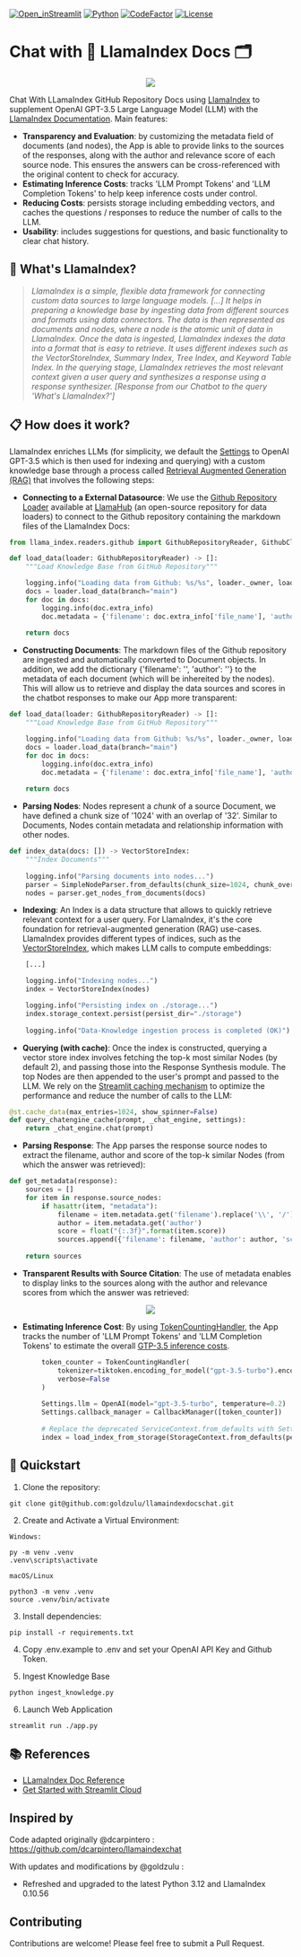 [![Open_inStreamlit](https://img.shields.io/badge/Open%20In-Streamlit-red?logo=Streamlit)](https://llamaindexdocschat.streamlit.app/)
[![Python](https://img.shields.io/badge/python-%203.12-blue.svg)](https://www.python.org/)
[![CodeFactor](https://www.codefactor.io/repository/github/goldzulu/llamaindexdocschat/badge)](https://www.codefactor.io/repository/github/goldzulu/llamaindexdocschat)
[![License](https://img.shields.io/badge/license-MIT-green.svg)](https://github.com/goldzulu/llamaindexdocschat/blob/main/LICENSE)

# Chat with 🦙 LlamaIndex Docs 🗂️

<p align="center">
  <img src="./assets/llamaindexchat.png">
</p>

Chat With LLamaIndex GitHub Repository Docs using [LlamaIndex](https://www.llamaindex.ai/) to supplement OpenAI GPT-3.5 Large Language Model (LLM) with the [LlamaIndex Documentation](https://gpt-index.readthedocs.io/en/latest/index.html). Main features:

- **Transparency and Evaluation**: by customizing the metadata field of documents (and nodes), the App is able to provide links to the sources of the responses, along with the author and relevance score of each source node. This ensures the answers can be cross-referenced with the original content to check for accuracy.
- **Estimating Inference Costs**: tracks 'LLM Prompt Tokens' and 'LLM Completion Tokens' to help keep inference costs under control.
- **Reducing Costs**: persists storage including embedding vectors, and caches the questions / responses to reduce the number of calls to the LLM.
- **Usability**: includes suggestions for questions, and basic functionality to clear chat history.

## 🦙 What's LlamaIndex?

> *LlamaIndex is a simple, flexible data framework for connecting custom data sources to large language models. [...] It helps in preparing a knowledge base by ingesting data from different sources and formats using data connectors. The data is then represented as documents and nodes, where a node is the atomic unit of data in LlamaIndex. Once the data is ingested, LlamaIndex indexes the data into a format that is easy to retrieve. It uses different indexes such as the VectorStoreIndex, Summary Index, Tree Index, and Keyword Table Index. In the querying stage, LlamaIndex retrieves the most relevant context given a user query and synthesizes a response using a response synthesizer. [Response from our Chatbot to the query 'What's LlamaIndex?']*

## 📋 How does it work?

LlamaIndex enriches LLMs (for simplicity, we default the [Settings](https://docs.llamaindex.ai/en/stable/module_guides/supporting_modules/settings/) to OpenAI GPT-3.5 which is then used for indexing and querying) with a custom knowledge base through a process called [Retrieval Augmented Generation (RAG)](https://research.ibm.com/blog/retrieval-augmented-generation-RAG) that involves the following steps:

- **Connecting to a External Datasource**: We use the [Github Repository Loader](https://llamahub.ai/l/readers/llama-index-readers-github) available at [LlamaHub](https://llamahub.ai/) (an open-source repository for data loaders) to connect to the Github repository containing the markdown files of the LlamaIndex Docs:

```python
from llama_index.readers.github import GithubRepositoryReader, GithubClient

def load_data(loader: GithubRepositoryReader) -> []:
    """Load Knowledge Base from GitHub Repository"""

    logging.info("Loading data from Github: %s/%s", loader._owner, loader._repo)
    docs = loader.load_data(branch="main")
    for doc in docs:
        logging.info(doc.extra_info)
        doc.metadata = {'filename': doc.extra_info['file_name'], 'author': "LlamaIndex"}
        
    return docs
```

- **Constructing Documents**: The markdown files of the Github repository are ingested and automatically converted to Document objects. In addition, we add the dictionary {'filename': '', 'author': ''} to the metadata of each document (which will be inhereited by the nodes). This will allow us to retrieve and display the data sources and scores in the chatbot responses to make our App more transparent:

```python
def load_data(loader: GithubRepositoryReader) -> []:
    """Load Knowledge Base from GitHub Repository"""

    logging.info("Loading data from Github: %s/%s", loader._owner, loader._repo)
    docs = loader.load_data(branch="main")
    for doc in docs:
        logging.info(doc.extra_info)
        doc.metadata = {'filename': doc.extra_info['file_name'], 'author': "LlamaIndex"}
        
    return docs
```

- **Parsing Nodes**: Nodes represent a *chunk* of a source Document, we have defined a chunk size of '1024' with an overlap of '32'. Similar to Documents, Nodes contain metadata and relationship information with other nodes.
```python
def index_data(docs: []) -> VectorStoreIndex:
    """Index Documents"""
    
    logging.info("Parsing documents into nodes...")
    parser = SimpleNodeParser.from_defaults(chunk_size=1024, chunk_overlap=32)
    nodes = parser.get_nodes_from_documents(docs)
```

- **Indexing**: An Index is a data structure that allows to quickly retrieve relevant context for a user query. For LlamaIndex, it's the core foundation for retrieval-augmented generation (RAG) use-cases. LlamaIndex provides different types of indices, such as the [VectorStoreIndex](https://docs.llamaindex.ai/en/stable/module_guides/indexing/vector_store_index/), which makes LLM calls to compute embeddings:

```python
    [...]

    logging.info("Indexing nodes...")
    index = VectorStoreIndex(nodes)

    logging.info("Persisting index on ./storage...")
    index.storage_context.persist(persist_dir="./storage")
        
    logging.info("Data-Knowledge ingestion process is completed (OK)")
```

- **Querying (with cache)**: Once the index is constructed, querying a vector store index involves fetching the top-k most similar Nodes (by default 2), and passing those into the Response Synthesis module. The top Nodes are then appended to the user's prompt and passed to the LLM. We rely on the [Streamlit caching mechanism](https://docs.streamlit.io/library/advanced-features/caching) to optimize the performance and reduce the number of calls to the LLM:

```python
@st.cache_data(max_entries=1024, show_spinner=False)
def query_chatengine_cache(prompt, _chat_engine, settings):
    return _chat_engine.chat(prompt)
```

- **Parsing Response**: The App parses the response source nodes to extract the filename, author and score of the top-k similar Nodes (from which the answer was retrieved):

```python
def get_metadata(response):
    sources = []
    for item in response.source_nodes:
        if hasattr(item, "metadata"):
            filename = item.metadata.get('filename').replace('\\', '/')
            author = item.metadata.get('author')
            score = float("{:.3f}".format(item.score))
            sources.append({'filename': filename, 'author': author, 'score': score})
    
    return sources
```

- **Transparent Results with Source Citation**: The use of metadata enables to display links to the sources along with the author and relevance scores from which the answer was retrieved:

<p align="center">
  <img src="./assets/sourcecitation.png">
</p>


- **Estimating Inference Cost**: By using [TokenCountingHandler](https://docs.llamaindex.ai/en/stable/examples/callbacks/TokenCountingHandler.html), the App tracks the number of 'LLM Prompt Tokens' and 'LLM Completion Tokens' to estimate the overall [GTP-3.5 inference costs](https://openai.com/pricing). 

```python
        token_counter = TokenCountingHandler(
            tokenizer=tiktoken.encoding_for_model("gpt-3.5-turbo").encode,
            verbose=False
        )
        
        Settings.llm = OpenAI(model="gpt-3.5-turbo", temperature=0.2)
        Settings.callback_manager = CallbackManager([token_counter])
        
        # Replace the deprecated ServiceContext.from_defaults with Settings
        index = load_index_from_storage(StorageContext.from_defaults(persist_dir="./storage"))
```


## 🚀 Quickstart

1. Clone the repository:
```
git clone git@github.com:goldzulu/llamaindexdocschat.git
```

2. Create and Activate a Virtual Environment:

```
Windows:

py -m venv .venv
.venv\scripts\activate

macOS/Linux

python3 -m venv .venv
source .venv/bin/activate
```

3. Install dependencies:

```
pip install -r requirements.txt
```

4. Copy .env.example to .env and set your OpenAI API Key and Github Token.


5. Ingest Knowledge Base
```
python ingest_knowledge.py
```

6. Launch Web Application

```
streamlit run ./app.py
```

## 📚 References

- [LLamaIndex Doc Reference](https://gpt-index.readthedocs.io/en/latest/index.html)
- [Get Started with Streamlit Cloud](https://docs.streamlit.io/streamlit-community-cloud/get-started)

## Inspired by

Code adapted originally @dcarpintero : https://github.com/dcarpintero/llamaindexchat

With updates and modifications by @goldzulu :
- Refreshed and upgraded to the latest Python 3.12 and LlamaIndex 0.10.56

## Contributing

Contributions are welcome! Please feel free to submit a Pull Request.